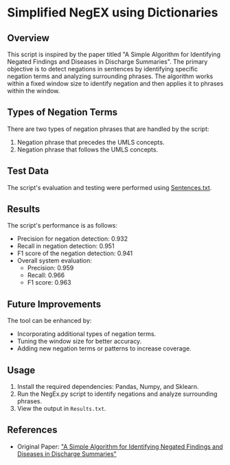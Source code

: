 # Simplified NegEX using Dictionaries

## Overview

This script is inspired by the paper titled "A Simple Algorithm for Identifying Negated Findings and Diseases in Discharge Summaries". The primary objective is to detect negations in sentences by identifying specific negation terms and analyzing surrounding phrases. The algorithm works within a fixed window size to identify negation and then applies it to phrases within the window.

## Types of Negation Terms

There are two types of negation phrases that are handled by the script:
1. Negation phrase that precedes the UMLS concepts.
2. Negation phrase that follows the UMLS concepts.

## Test Data

The script's evaluation and testing were performed using [Sentences.txt](https://github.com/apvidul/NegEX/blob/master/sentences.txt).

## Results

The script's performance is as follows:
- Precision for negation detection: 0.932
- Recall in negation detection: 0.951
- F1 score of the negation detection: 0.941
- Overall system evaluation:
  - Precision: 0.959
  - Recall: 0.966
  - F1 score: 0.963

## Future Improvements

The tool can be enhanced by:
- Incorporating additional types of negation terms.
- Tuning the window size for better accuracy.
- Adding new negation terms or patterns to increase coverage.

## Usage

1. Install the required dependencies: Pandas, Numpy, and Sklearn.
2. Run the NegEx.py script to identify negations and analyze surrounding phrases.
3. View the output in `Results.txt`.

## References

- Original Paper: ["A Simple Algorithm for Identifying Negated Findings and Diseases in Discharge Summaries"](https://reader.elsevier.com/reader/sd/pii/S1532046401910299?token=940777A032D47A94085A07AE082116AAADE764F565DFBACB6E04FB7B094227496565FD5478E0BCBBD59EB5814F0369D8)

